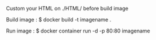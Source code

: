 Custom your HTML on ./HTML/ before build image

Build image : $ docker build -t imagename .

Run image : $ docker container run -d -p 80:80 imagename
